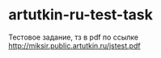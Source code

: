 # artutkin-ru-test-task

Тестовое задание, тз в pdf по ссылке
http://miksir.public.artutkin.ru/jstest.pdf

